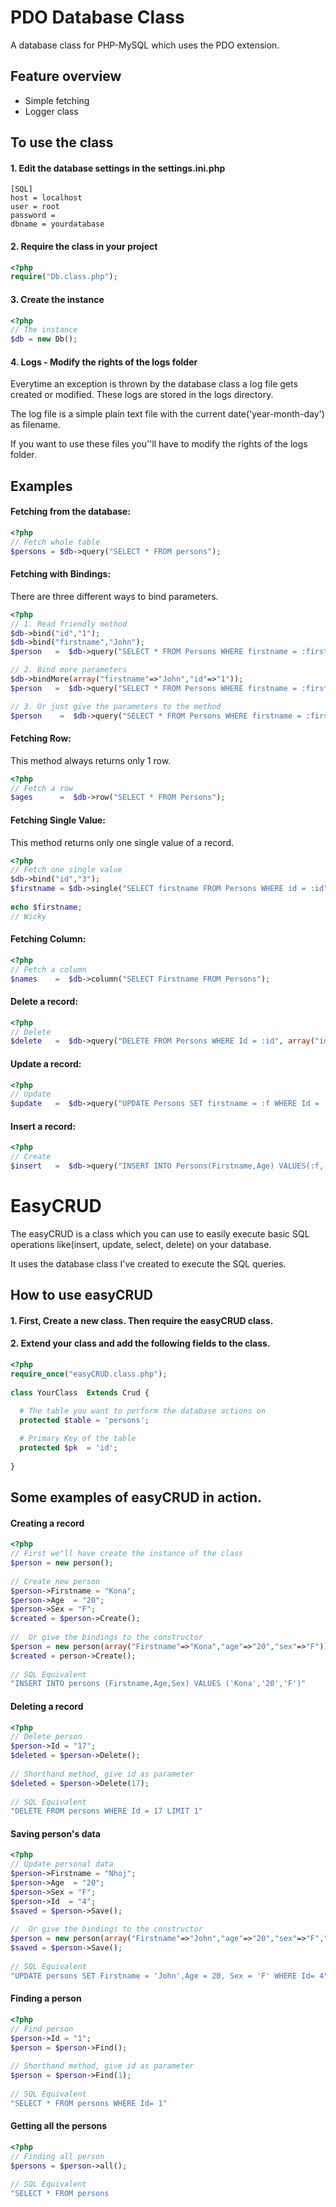 PDO Database Class
============================

A database class for PHP-MySQL which uses the PDO extension.

## Feature overview
- Simple fetching 
- Logger class 

## To use the class
#### 1. Edit the database settings in the settings.ini.php
```
[SQL]
host = localhost
user = root
password = 
dbname = yourdatabase
```
#### 2. Require the class in your project
```php
<?php
require("Db.class.php");
```
#### 3. Create the instance 
```php
<?php
// The instance
$db = new Db();
```
#### 4.  Logs - Modify the rights of the logs folder
Everytime an exception is thrown by the database class a log file gets created or modified.
These logs are stored in the logs directory.

The log file is a simple plain text file with the current date('year-month-day') as filename.

If you want to use these files you''ll have to modify the rights of the logs folder.

## Examples

#### Fetching from the database:
```php
<?php
// Fetch whole table
$persons = $db->query("SELECT * FROM persons");
```
#### Fetching with Bindings:
There are three different ways to bind parameters.
```php
<?php
// 1. Read friendly method  
$db->bind("id","1");
$db->bind("firstname","John");
$person   =  $db->query("SELECT * FROM Persons WHERE firstname = :firstname AND id = :id");

// 2. Bind more parameters
$db->bindMore(array("firstname"=>"John","id"=>"1"));
$person   =  $db->query("SELECT * FROM Persons WHERE firstname = :firstname AND id = :id"));

// 3. Or just give the parameters to the method
$person    =  $db->query("SELECT * FROM Persons WHERE firstname = :firstname",array("firstname"=>"John","id"=>"1"));
```
#### Fetching Row:
This method always returns only 1 row.
```php
<?php
// Fetch a row
$ages      =  $db->row("SELECT * FROM Persons");
```
#### Fetching Single Value:
This method returns only one single value of a record.
```php
<?php
// Fetch one single value
$db->bind("id","3");
$firstname = $db->single("SELECT firstname FROM Persons WHERE id = :id");
 
echo $firstname;
// Wicky 
```
#### Fetching Column:
```php
<?php
// Fetch a column
$names    =  $db->column("SELECT Firstname FROM Persons");
```
#### Delete a record:
```php
<?php
// Delete
$delete   =  $db->query("DELETE FROM Persons WHERE Id = :id", array("id"=>"1"));
```
#### Update a record:
```php
<?php
// Update
$update   =  $db->query("UPDATE Persons SET firstname = :f WHERE Id = :id", array("f"=>"Jan","id"=>"32"));
```
#### Insert a record:
```php
<?php
// Create
$insert   =  $db->query("INSERT INTO Persons(Firstname,Age) VALUES(:f,:age)", array("f"=>"Vivek","age"=>"20"));
```
EasyCRUD
============================
The easyCRUD is a class which you can use to easily execute basic SQL operations like(insert, update, select, delete) on your database. 

It uses the database class I've created to execute the SQL queries.

## How to use easyCRUD
#### 1. First, Create a new class. Then require the easyCRUD class.
#### 2. Extend your class and add the following fields to the class.
```php
<?php
require_once("easyCRUD.class.php");
 
class YourClass  Extends Crud {
 
  # The table you want to perform the database actions on
  protected $table = 'persons';

  # Primary Key of the table
  protected $pk  = 'id';
  
}
```

## Some examples of easyCRUD in action.

#### Creating a record
```php
<?php
// First we"ll have create the instance of the class
$person = new person();
 
// Create new person
$person->Firstname = "Kona";
$person->Age  = "20";
$person->Sex = "F";
$created = $person->Create();
 
//  Or give the bindings to the constructor
$person = new person(array("Firstname"=>"Kona","age"=>"20","sex"=>"F"));
$created = person->Create();
 
// SQL Equivalent
"INSERT INTO persons (Firstname,Age,Sex) VALUES ('Kona','20','F')"
```
#### Deleting a record
```php
<?php
// Delete person
$person->Id = "17";
$deleted = $person->Delete();
 
// Shorthand method, give id as parameter
$deleted = $person->Delete(17);
 
// SQL Equivalent
"DELETE FROM persons WHERE Id = 17 LIMIT 1"
```
#### Saving person's data
```php
<?php
// Update personal data
$person->Firstname = "Nhoj";
$person->Age  = "20";
$person->Sex = "F";
$person->Id  = "4"; 
$saved = $person->Save();
 
//  Or give the bindings to the constructor
$person = new person(array("Firstname"=>"John","age"=>"20","sex"=>"F","Id"=>"4"));
$saved = $person->Save();
 
// SQL Equivalent
"UPDATE persons SET Firstname = 'John',Age = 20, Sex = 'F' WHERE Id= 4"
```
#### Finding a person
```php
<?php
// Find person
$person->Id = "1";
$person = $person->Find();
 
// Shorthand method, give id as parameter
$person = $person->Find(1); 
 
// SQL Equivalent
"SELECT * FROM persons WHERE Id= 1"
```
#### Getting all the persons
```php
<?php
// Finding all person
$persons = $person->all(); 
 
// SQL Equivalent
"SELECT * FROM persons 
```